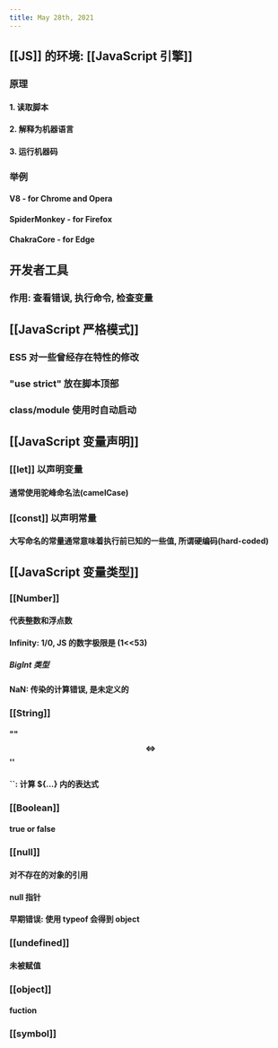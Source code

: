 ```yaml
---
title: May 28th, 2021
---
```


## [[JS]] 的环境: [[JavaScript 引擎]]
### 原理
#### 1. 读取脚本
#### 2. 解释为机器语言
#### 3. 运行机器码
### 举例
#### V8 - for Chrome and Opera
#### SpiderMonkey - for Firefox
#### ChakraCore - for Edge
## 开发者工具
### 作用: 查看错误, 执行命令, 检查变量
## [[JavaScript 严格模式]]
### ES5 对一些曾经存在特性的修改
### "use strict" 放在脚本顶部
### class/module 使用时自动启动
## [[JavaScript 变量声明]]
### [[let]] 以声明变量
#### 通常使用驼峰命名法(camelCase)
### [[const]] 以声明常量
#### 大写命名的常量通常意味着执行前已知的一些值, 所谓硬编码(hard-coded)
## [[JavaScript 变量类型]]
### [[Number]]
#### 代表整数和浮点数
#### Infinity: 1/0, JS 的数字极限是 (1<<53)
##### BigInt 类型
#### NaN: 传染的计算错误, 是未定义的
### [[String]]
#### "" $$\iff$$ ''
#### ``: 计算 ${...} 内的表达式
### [[Boolean]]
#### true or false
### [[null]]
#### 对不存在的对象的引用
#### null 指针
#### 早期错误: 使用 typeof 会得到 object
### [[undefined]]
#### 未被赋值
### [[object]]
#### fuction
### [[symbol]]
